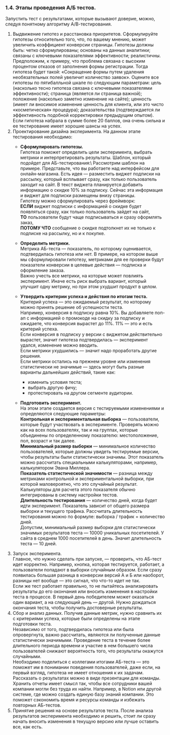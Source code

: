 ### **1.4.	Этапы проведения А/Б тестов.**

Запустить тест с результатами, которые вызывают доверие, можно, следуя понятному алгоритму А/В-тестирования.
 
1.	Выдвижение гипотез и расстановка приоритетов. 
Сформулируйте гипотезы относительно того, что, по вашему мнению, может увеличить коэффициент конверсии страницы. Гипотезы должны быть: четко сформулированы; основаны на данных аналитики; связаны с ключевыми показателями эффективности; реалистичны. 
Предположим, к примеру, что проблема связана с высоким процентом отказов от заполнения формы регистрации. Тогда гипотеза будет такой: «Сокращение формы путем удаления необязательных полей увеличит количество заявок». Оцените все гипотезы по пятибалльной шкале по следующим параметрам: цель (насколько тесно гипотеза связана с ключевыми показателями эффективности); страница (является ли страница важной); положение (насколько заметно изменение на сайте); ценность (имеет ли вносимое изменение ценность для клиента, или это чисто «косметическая» процедура); доказательства (подтверждается ли эффективность подобной корректировки предыдущим опытом). Если гипотеза набрала в сумме более 20 баллов, она очень сильна и ее тестирование имеет хорошие шансы на успех.
2.	Проектирование дизайна эксперимента.
На данном этапе тестирования необходимо:
    * **Сформулировать гипотезы.** \
    Гипотеза поможет определить цели эксперимента, выбрать метрики и интерпретировать результаты. Шаблон, который подойдет для AБ-тестирования:\ 
    Рассмотрим шаблон на примере. Представьте, что вы работаете над интерфейсом для онлайн-магазина. Есть идея — разместить виджет подписки на рассылку, который всплывает сразу, как только пользователь заходит на сайт. В текст виджета планируется добавить информацию о скидке 10% за подписку. Сейчас эта информация и виджет для подписки размещены внизу страницы.\
    Гипотезу можно сформулировать через фреймворк:\
    **ЕСЛИ** виджет подписки с информацией о скидке будет появляться сразу, как только пользователь зайдет на сайт,\
    **ТО** пользователи будут чаще подписываться и сразу оформлять заказ,\
    **ПОТОМУ ЧТО** сообщение о скидке подтолкнет их не только к подписке на рассылку, но и к покупке.
    *	 **Определить метрики.**\
     Метрика AБ-теста — показатель, по которому оценивается, подтвердилась гипотеза или нет. В примере, на котором выше мы сформулировали гипотезу, метриками для ее проверки будут показатели конверсии в целевые действия — подписка и оформление заказа.\
     Важно учесть все метрики, на которые может повлиять эксперимент. Иначе есть риск выбрать вариант, который улучшит одну метрику, но при этом ухудшит продукт в целом.
    *	**Утвердить критерии успеха и действия по итогам теста.**\
     Критерий успеха — это ожидаемый результат, по которому можно принять решение об успешности теста.\
     Например, конверсия в подписку равна 10%. Вы добавляете поп-ап с информацией о промокоде на скидку за подписку и ожидаете, что конверсия вырастет до 11%. 11% — это и есть критерий успеха.\
     Если конверсия в подписку у версии с виджетом действительно вырастет, значит гипотеза подтвердилась — эксперимент удался, изменение можно вводить.\
     Если метрики ухудшились — значит надо проработать другие решения.\
     Если метрики остались на прежнем уровне или изменения статистически не значимые — здесь могут быть разные варианты дальнейших действий, такие как:
        *	изменить условия теста;
        *	выбрать другую фичу;
        *	протестировать на другом сегменте аудитории.
    
    *	**Подготовить эксперимент.**\
    На этом этапе создается версия с тестируемыми изменениями и определяются следующие параметры:\
    **Контрольная и экспериментальная выборка** — пользователи, которые будут участвовать в эксперименте. Проверять можно как на всех пользователях, так и на группах, которые объединены по определенному показателю: местоположение, пол, возраст и так далее.\
    **Минимальный размер выборки** — минимальное количество пользователей, которые должны увидеть тестируемые версии, чтобы результаты были статистически значимы. Этот показатель можно рассчитать специальными калькуляторами, например, калькулятором Эвана Миллера.\
    **Показатель статистической значимости** — разница между метриками контрольной и экспериментальной выборки, при которой маловероятно, что это случайный результат. Калькуляторы для расчета этого показателя обычно интегрированы в систему настройки тестов.\
    **Длительность тестирования** — количество дней, когда будет идти эксперимент. Показатель зависит от общего размера выборки и текущего трафика. Рассчитать длительность тестирования можно по формуле: выборка / трафик = количество дней.\
    Допустим, минимальный размер выборки для статистически значимых результатов теста — 10000 уникальных посетителей. У сайта в среднем 1000 посетителей в день. Значит длительность теста — 10 дней.
3.	Запуск эксперимента.\
Главное, что нужно сделать при запуске, — проверить, что AБ-тест идет корректно. Например, кнопка, которая тестируется, работает, а пользователи попадают в выборки случайным образом. Если сразу появилась большая разница в конверсии версий A и Б или наоборот, разницы нет вообще — это сигнал, что что-то идет не так.\
Если же тест работает правильно, то не пытайтесь анализировать результаты до его окончания или вносить изменения в настройки теста в процессе. В первый день победителем может оказаться один вариант, а на следующий день — другой. Нужно дождаться окончания теста, чтобы получить достоверные результаты.
4.	Сбор и анализ данных.
Получив данные метрик, нужно сравнить их с критериями успеха, которые были определены на этапе подготовки теста.\
Независимо от того, подтвердилась гипотеза или была опровергнута, важно рассчитать, являются ли полученные данные статистически значимыми. Проведение теста в течение более длительного периода времени и участие в нем большего числа пользователей снижают вероятность того, что результаты окажутся случайными.\
Необходимо поделиться с коллегами итогами AБ-теста — это поможет им в понимании поведения пользователей, даже если, на первый взгляд, гипотеза не имеет отношения к их задачам. Рассказать о результатах можно в виде презентации для команды.\
Хранить отчеты имеет смысл так, чтобы все сотрудники вашей компании могли без труда их найти. Например, в Notion или другой системе, где можно создать единую базу знаний компании. Это поможет сэкономить время и ресурсы команды и избежать повторных AБ-тестов.
5.	Принятие решения на основе результатов теста.
После анализа результатов эксперимента необходимо и решить, стоит ли сразу начать вносить изменения в текущую версию или лучше оставить все, как есть.